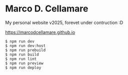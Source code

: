 # Marco D. Cellamare

My personal website v2025, forevet under contruction :D

https://marcodcellamare.github.io 

```
$ npm run dev
$ npm run dev:host
$ npm run prebuild
$ npm run build
$ npm run lint
$ npm run preview
$ npm run deploy
```